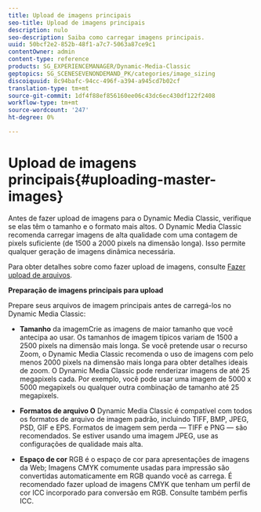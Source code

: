 ```yaml
---
title: Upload de imagens principais
seo-title: Upload de imagens principais
description: nulo
seo-description: Saiba como carregar imagens principais.
uuid: 50bcf2e2-852b-48f1-a7c7-5063a87ce9c1
contentOwner: admin
content-type: reference
products: SG_EXPERIENCEMANAGER/Dynamic-Media-Classic
geptopics: SG_SCENESEVENONDEMAND_PK/categories/image_sizing
discoiquuid: 8c94bafc-94cc-496f-a394-a945cd7b02cf
translation-type: tm+mt
source-git-commit: 1df4f88ef856160ee06c43dc6ec430df122f2408
workflow-type: tm+mt
source-wordcount: '247'
ht-degree: 0%

---
```



# Upload de imagens principais{#uploading-master-images}

Antes de fazer upload de imagens para o Dynamic Media Classic, verifique se elas têm o tamanho e o formato mais altos. O Dynamic Media Classic recomenda carregar imagens de alta qualidade com uma contagem de pixels suficiente (de 1500 a 2000 pixels na dimensão longa). Isso permite qualquer geração de imagens dinâmica necessária.

Para obter detalhes sobre como fazer upload de imagens, consulte [Fazer upload de arquivos](uploading-files.md#uploading_files).

**Preparação de imagens principais para upload**

Prepare seus arquivos de imagem principais antes de carregá-los no Dynamic Media Classic:

* **Tamanho** da imagemCrie as imagens de maior tamanho que você antecipa ao usar. Os tamanhos de imagem típicos variam de 1500 a 2500 pixels na dimensão mais longa. Se você pretende usar o recurso Zoom, o Dynamic Media Classic recomenda o uso de imagens com pelo menos 2000 pixels na dimensão mais longa para obter detalhes ideais de zoom. O Dynamic Media Classic pode renderizar imagens de até 25 megapixels cada. Por exemplo, você pode usar uma imagem de 5000 x 5000 megapixels ou qualquer outra combinação de tamanho até 25 megapixels.

* **Formatos de arquivo O** Dynamic Media Classic é compatível com todos os formatos de arquivo de imagem padrão, incluindo TIFF, BMP, JPEG, PSD, GIF e EPS. Formatos de imagem sem perda — TIFF e PNG — são recomendados. Se estiver usando uma imagem JPEG, use as configurações de qualidade mais alta.

* **Espaço de cor** RGB é o espaço de cor para apresentações de imagens da Web; Imagens CMYK comumente usadas para impressão são convertidas automaticamente em RGB quando você as carrega. É recomendado fazer upload de imagens CMYK que tenham um perfil de cor ICC incorporado para conversão em RGB. Consulte também perfis ICC.
